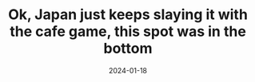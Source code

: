 ---
layout: post
title: "Ok, Japan just keeps slaying it with the cafe game, this spot was in the bottom"
date: 2024-01-18
city: "Unknown"
country: "Unknown"
continent: "World"
latitude: 
longitude: 
cafe_name: ""
rating: 
notes: "Ok, Japan just keeps slaying it with the cafe game, this spot was in the bottom of an office tower featured vintage over stuffed seating, vinyl spinning, and espresso gin martini that was Next. level."
image_url: "/media/posts/202401/470135436_18483347299001623_1207577810871837324_n_18043371172559321.jpg"
images:
  - "/media/posts/202401/470135436_18483347299001623_1207577810871837324_n_18043371172559321.jpg"
  - "/media/posts/202401/470198752_18483347119001623_759295002771680612_n_18037326700660128.jpg"
  - "/media/posts/202401/470196245_18483347080001623_2885975697754430806_n_17859560820055966.jpg"
  - "/media/posts/202401/470139626_18483347296001623_6358511676890338860_n_17953763930722530.jpg"
  - "/media/posts/202401/470208963_18483347116001623_3196514489241628383_n_17906777585823108.jpg"
  - "/media/posts/202401/470191272_18483347380001623_9115786549877226354_n_18011855096499629.jpg"
  - "/media/posts/202401/470177588_18483347362001623_623956978094300527_n_18024170335912392.jpg"
  - "/media/posts/202401/470185069_18483347371001623_9132322801119233788_n_17962066052695663.jpg"
  - "/media/posts/202401/470146706_18483347365001623_1645446095631836722_n_18033273412776246.jpg"
  - "/media/posts/202401/470183315_18483347374001623_2363929795291075006_n_17983791536429131.jpg"
instagram_url: ""
---